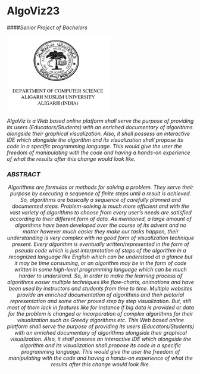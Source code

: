 # AlgoViz23
####<i>Senior Project of Bachelors
<br>
<br>
<img src="/images/Screenshot from 2023-10-24 19-22-12.png" height='200px' breadth='200px'>

<p>AlgoViz is a Web based online platform shall serve the purpose of providing its users (Educators/Students) with an enriched documentary of algorithms alongside their graphical visualization. Also, it shall possess an interactive IDE which alongside the algorithm and its visualization shall propose its code in a specific programming language. This would give the user the freedom of manipulating with the code and having a hands-on experience of what the results after this change would look like.</p>

### ABSTRACT
<p style="text-align: center;">Algorithms are formulas or methods for solving a problem. They serve their purpose by executing a sequence of finite steps until a result is achieved. So, algorithms are basically a sequence of carefully planned and documented steps. Problem-solving is much more efficient and with the vast variety of algorithms to choose from every user’s needs are satisfied according to their different form of data. As mentioned, a large amount of algorithms have been developed over the course of its advent and no matter however much easier they make our tasks happen, their understanding is very complex with no good form of visualization technique present. Every algorithm is eventually written/represented in the form of pseudo code which is just interpretation of steps of the algorithm in a recognized language like English which can be understood at a glance but it may be time consuming, or an algorithm may be in the form of code written in some high-level programming language which can be much harder to understand. So, in order to make the learning process of algorithms easier multiple techniques like flow-charts, animations and have been used by instructors and students from time to time. Multiple websites provide an enriched documentation of algorithms and their pictorial representation and some other proved step by step visualization. But, still most of them lack in features like for instance if big data is provided or data for the problem is changed or incorporation of complex algorithms for their visualization such as Greedy algorithms etc. This Web based online platform shall serve the purpose of providing its users (Educators/Students) with an enriched documentary of algorithms alongside their graphical visualization. Also, it shall possess an interactive IDE which alongside the algorithm and its visualization shall propose its code in a specific programming language. This would give the user the freedom of manipulating with the code and having a hands-on experience of what the results after this change would look like.</p>
